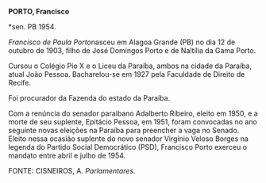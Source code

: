 **PORTO, Francisco**

\*sen. PB 1954.

*Francisco de Paula Porto*nasceu em Alagoa Grande (PB) no dia 12 de
outubro de 1903, filho de José Domingos Porto e de Naltília da Gama
Porto.

Cursou o Colégio Pio X e o Liceu da Paraíba, ambos na cidade da Paraíba,
atual João Pessoa. Bacharelou-se em 1927 pela Faculdade de Direito de
Recife.

Foi procurador da Fazenda do estado da Paraíba.

Com a renúncia do senador paraibano Adalberto Ribeiro, eleito em 1950, e
a morte de seu suplente, Epitácio Pessoa, em 1951, foram convocadas no
ano seguinte novas eleições na Paraíba para preencher a vaga no Senado.
Eleito nessa ocasião suplente do novo senador Virgínio Veloso Borges na
legenda do Partido Social Democrático (PSD), Francisco Porto exerceu o
mandato entre abril e julho de 1954.

FONTE: CISNEIROS, A. *Parlamentares.*

 
